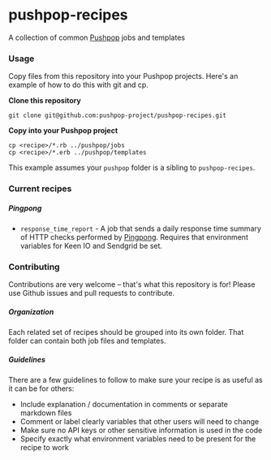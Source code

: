 # pushpop-recipes

A collection of common [Pushpop](https://github.com/keenlabs/pushpop) jobs and templates

### Usage

Copy files from this repository into your Pushpop projects. Here's an example of how to do this with git and cp.

**Clone this repository**

``` shell
git clone git@github.com:pushpop-project/pushpop-recipes.git
```

**Copy into your Pushpop project**

``` shell
cp <recipe>/*.rb ../pushpop/jobs
cp <recipe>/*.erb ../pushpop/templates
```

This example assumes your `pushpop` folder is a sibling to `pushpop-recipes`.

### Current recipes

##### Pingpong

+ `response_time_report` - A job that sends a daily response time summary of HTTP checks performed by [Pingpong](https://github.com/pingpong/pingpong.git). Requires that environment variables for Keen IO and Sendgrid be set.

### Contributing

Contributions are very welcome – that's what this repository is for! Please use Github issues and pull requests to contribute.

##### Organization

Each related set of recipes should be grouped into its own folder. That folder can contain both job files and templates.

##### Guidelines

There are a few guidelines to follow to make sure your recipe is as useful as it can be for others:

+ Include explanation / documentation in comments or separate markdown files
+ Comment or label clearly variables that other users will need to change
+ Make sure no API keys or other sensitive information is used in the code
+ Specify exactly what environment variables need to be present for the recipe to work
